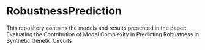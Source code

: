 # RobustnessPrediction
This repository contains the models and results presented in the paper: Evaluating the Contribution of Model Complexity in Predicting Robustness in Synthetic Genetic Circuits
